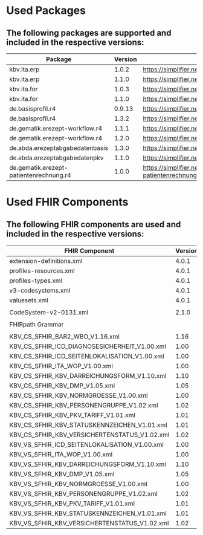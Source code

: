 # Used Packages
## The following packages are supported and included in the respective versions:

| Package                                        | Version    | Download-Link                                                                  |
|------------------------------------------------|------------|--------------------------------------------------------------------------------|
| kbv.ita.erp                                    | 1.0.2      | https://simplifier.net/packages/kbv.ita.erp/1.0.2                              |
| kbv.ita.erp                                    | 1.1.0      | https://simplifier.net/packages/kbv.ita.erp/1.1.0                              |
| kbv.ita.for                                    | 1.0.3      | https://simplifier.net/packages/kbv.ita.for/1.0.3                              |
| kbv.ita.for                                    | 1.1.0      | https://simplifier.net/packages/kbv.ita.for/1.1.0                              |
| de.basisprofil.r4                              | 0.9.13     | https://simplifier.net/packages/de.basisprofil.r4/0.9.13                       |
| de.basisprofil.r4                              | 1.3.2      | https://simplifier.net/packages/de.basisprofil.r4/1.3.2                      |
| de.gematik.erezept-workflow.r4                 | 1.1.1      | https://simplifier.net/packages/de.gematik.erezept-workflow.r4/1.1.1           |
| de.gematik.erezept-workflow.r4                 | 1.2.0      | https://simplifier.net/packages/de.gematik.erezept-workflow.r4/1.2.0           |
| de.abda.erezeptabgabedatenbasis                | 1.3.0      | https://simplifier.net/packages/de.abda.erezeptabgabedatenbasis/1.3.0          |
| de.abda.erezeptabgabedatenpkv                  | 1.1.0      | https://simplifier.net/packages/de.abda.erezeptabgabedatenpkv/1.1.0            |
| de.gematik.erezept-patientenrechnung.r4        | 1.0.0      | https://simplifier.net/packages/de.gematik.erezept-patientenrechnung.r4/1.0.0  |

# Used FHIR Components
## The following FHIR components are used and included in the respective versions:
| FHIR Component                                | Version  | Full FHIR Download-Link                                                         |
|-----------------------------------------------|----------|---------------------------------------------------------------------------------|
| extension-definitions.xml                     | 4.0.1    | http://hl7.org/fhir/R4/fhir-spec.zip                                            |
| profiles-resources.xml                        | 4.0.1    | http://hl7.org/fhir/R4/fhir-spec.zip                                            |
| profiles-types.xml                            | 4.0.1    | http://hl7.org/fhir/R4/fhir-spec.zip                                            |
| v3-codesystems.xml                            | 4.0.1    | http://hl7.org/fhir/R4/fhir-spec.zip                                            |
| valuesets.xml                                 | 4.0.1    | http://hl7.org/fhir/R4/fhir-spec.zip                                            |
|                                               |          |                                                                                 |
| CodeSystem-v2-0131.xml                        | 2.1.0    | https://terminology.hl7.org/3.1.0/CodeSystem-v2-0131.html                       |
|                                               |          |                                                                                 |
| FHIRpath Grammar                              |          | http://hl7.org/fhirpath/grammar.html                                            |
|                                               |          |                                                                                 |
| KBV_CS_SFHIR_BAR2_WBO_V1.16.xml               | 1.16     | https://applications.kbv.de/fhir4/KBV_CS_SFHIR_BAR2_WBO_V1.16.zip               |
| KBV_CS_SFHIR_ICD_DIAGNOSESICHERHEIT_V1.00.xml | 1.00     | https://applications.kbv.de/fhir4/KBV_CS_SFHIR_ICD_DIAGNOSESICHERHEIT_V1.00.zip |
| KBV_CS_SFHIR_ICD_SEITENLOKALISATION_V1.00.xml | 1.00     | https://applications.kbv.de/fhir4/KBV_CS_SFHIR_ICD_SEITENLOKALISATION_V1.00.zip |
| KBV_CS_SFHIR_ITA_WOP_V1.00.xml                | 1.00     | https://applications.kbv.de/fhir4/KBV_CS_SFHIR_ITA_WOP_V1.00.zip                |
| KBV_CS_SFHIR_KBV_DARREICHUNGSFORM_V1.10.xml   | 1.10     | https://applications.kbv.de/fhir4/KBV_CS_SFHIR_KBV_DARREICHUNGSFORM_V1.10.zip   |
| KBV_CS_SFHIR_KBV_DMP_V1.05.xml                | 1.05     | https://applications.kbv.de/fhir4/KBV_CS_SFHIR_KBV_DMP_V1.05.zip                |
| KBV_CS_SFHIR_KBV_NORMGROESSE_V1.00.xml        | 1.00     | https://applications.kbv.de/fhir4/KBV_CS_SFHIR_KBV_NORMGROESSE_V1.00.zip        |
| KBV_CS_SFHIR_KBV_PERSONENGRUPPE_V1.02.xml     | 1.02     | https://applications.kbv.de/fhir4/KBV_CS_SFHIR_KBV_PERSONENGRUPPE_V1.02.zip     |
| KBV_CS_SFHIR_KBV_PKV_TARIFF_V1.01.xml         | 1.01     | https://applications.kbv.de/fhir4/KBV_CS_SFHIR_KBV_PKV_TARIFF_V1.01.zip         |
| KBV_CS_SFHIR_KBV_STATUSKENNZEICHEN_V1.01.xml  | 1.01     | https://applications.kbv.de/fhir4/KBV_CS_SFHIR_KBV_STATUSKENNZEICHEN_V1.01.zip  |
| KBV_CS_SFHIR_KBV_VERSICHERTENSTATUS_V1.02.xml | 1.02     | https://applications.kbv.de/fhir4/KBV_CS_SFHIR_KBV_VERSICHERTENSTATUS_V1.02.zip |
| KBV_VS_SFHIR_ICD_SEITENLOKALISATION_V1.00.xml | 1.00     | https://applications.kbv.de/fhir4/KBV_CS_SFHIR_ICD_SEITENLOKALISATION_V1.00.zip |
| KBV_VS_SFHIR_ITA_WOP_V1.00.xml                | 1.00     | https://applications.kbv.de/fhir4/KBV_CS_SFHIR_ITA_WOP_V1.00.zip                |
| KBV_VS_SFHIR_KBV_DARREICHUNGSFORM_V1.10.xml   | 1.10     | https://applications.kbv.de/fhir4/KBV_CS_SFHIR_KBV_DARREICHUNGSFORM_V1.10.zip   |
| KBV_VS_SFHIR_KBV_DMP_V1.05.xml                | 1.05     | https://applications.kbv.de/fhir4/KBV_CS_SFHIR_KBV_DMP_V1.05.zip                |
| KBV_VS_SFHIR_KBV_NORMGROESSE_V1.00.xml        | 1.00     | https://applications.kbv.de/fhir4/KBV_CS_SFHIR_KBV_NORMGROESSE_V1.00.zip        |
| KBV_VS_SFHIR_KBV_PERSONENGRUPPE_V1.02.xml     | 1.02     | https://applications.kbv.de/fhir4/KBV_CS_SFHIR_KBV_PERSONENGRUPPE_V1.02.zip     |
| KBV_VS_SFHIR_KBV_PKV_TARIFF_V1.01.xml         | 1.01     | https://applications.kbv.de/fhir4/KBV_CS_SFHIR_KBV_PKV_TARIFF_V1.01.zip         |
| KBV_VS_SFHIR_KBV_STATUSKENNZEICHEN_V1.01.xml  | 1.01     | https://applications.kbv.de/fhir4/KBV_CS_SFHIR_KBV_STATUSKENNZEICHEN_V1.01.zip  |
| KBV_VS_SFHIR_KBV_VERSICHERTENSTATUS_V1.02.xml | 1.02     | https://applications.kbv.de/fhir4/KBV_CS_SFHIR_KBV_VERSICHERTENSTATUS_V1.02.zip |
